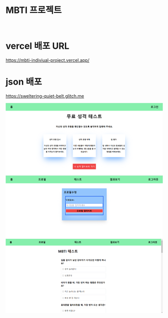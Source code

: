 # MBTI 프로젝트
<br>

#  vercel 배포 URL
https://mbti-indiviual-project.vercel.app/
# json 배포 
https://sweltering-quiet-belt.glitch.me

<IMG src="https://github.com/JungminLee97/mbti-indiviual-project/blob/main/%EC%8A%A4%ED%81%AC%EB%A6%B0%EC%83%B7%202025-02-25%20161606.png" >
<IMG src="https://github.com/JungminLee97/mbti-indiviual-project/blob/main/%EC%8A%A4%ED%81%AC%EB%A6%B0%EC%83%B7%202025-02-25%20161636.png" >
<IMG src="https://github.com/JungminLee97/mbti-indiviual-project/blob/main/%EC%8A%A4%ED%81%AC%EB%A6%B0%EC%83%B7%202025-02-25%20161646.png" >
